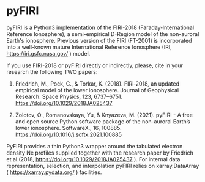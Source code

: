 # pyFIRI

pyFIRI is a Python3 implementation of the FIRI-2018 (Faraday‐International
Reference Ionosphere), a semi-empirical D-Region model of the non-auroral 
Earth's ionosphere. Previous version of the FIRI (FT-2001) is incorporated
into a well-known mature International Reference Ionosphere (IRI, https://iri.gsfc.nasa.gov/ ) 
model.

If you use FIRI-2018 or pyFIRI directly or indirectly, please, cite in your research
the following TWO papers:

1. Friedrich, M., Pock, C., & Torkar, K. (2018). FIRI‐2018, an updated empirical model 
of the lower ionosphere. Journal of Geophysical Research: Space Physics, 123, 6737–6751. 
https://doi.org/10.1029/2018JA025437

2. Zolotov, O.,  Romanovskaya, Yu, & Knyazeva, M. (2021). pyFIRI - A free and open source 
Python software package of the non-auroral Earth’s lower ionosphere. SoftwareX., 16, 100885.
https://doi.org/10.1016/j.softx.2021.100885

PyFIRI provides a thin Python3 wrapper around the tabulated electron density Ne profiles supplied 
together with the research paper by Friedrich et al.(2018, https://doi.org/10.1029/2018JA025437 ). 
For internal data representation, selection, and interpolation pyFIRI relies on xarray.DataArray 
( https://xarray.pydata.org/ ) facilities.

